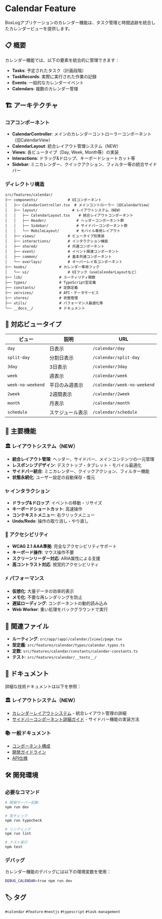 # Calendar Feature

BoxLogアプリケーションのカレンダー機能は、タスク管理と時間追跡を統合したカレンダービューを提供します。

## 📋 概要

カレンダー機能では、以下の要素を統合的に管理できます：

- **Tasks**: 予定されたタスク（計画段階）
- **TaskRecords**: 実際に実行された作業の記録
- **Events**: 一般的なカレンダーイベント
- **Calendars**: 複数のカレンダー管理

## 🏗️ アーキテクチャ

### コアコンポーネント

- **CalendarController**: メインのカレンダーコントローラーコンポーネント（旧CalendarView）
- **CalendarLayout**: 統合レイアウト管理システム（NEW）
- **Views**: 各ビュータイプ（Day, Week, Month等）の実装
- **Interactions**: ドラッグ&ドロップ、キーボードショートカット等
- **Sidebar**: ミニカレンダー、クイックアクション、フィルター等の統合サイドバー

### ディレクトリ構造

```
src/features/calendar/
├── components/              # UIコンポーネント
│   ├── CalendarController.tsx  # メインコントローラー（旧CalendarView）
│   ├── layout/                # レイアウトシステム（NEW）
│   │   ├── CalendarLayout.tsx    # 統合レイアウトコンポーネント
│   │   ├── Header/              # ヘッダーコンポーネント群
│   │   ├── Sidebar/             # サイドバーコンポーネント群
│   │   └── MobileLayout/        # モバイル専用レイアウト
│   ├── views/               # ビュータイプ別実装
│   ├── interactions/        # インタラクション機能
│   ├── shared/              # 共通コンポーネント
│   ├── event/               # イベント関連コンポーネント
│   ├── common/              # 基本共通コンポーネント
│   └── overlays/            # オーバーレイ系コンポーネント
├── hooks/               # カレンダー専用フック
│   └── ui/                  # UIフック（useCalendarLayoutなど）
├── lib/                 # ユーティリティ関数
├── types/               # TypeScript型定義
├── constants/           # 定数定義
├── services/            # API・データサービス
├── stores/              # 状態管理
├── utils/               # パフォーマンス最適化等
└── __docs__/            # ドキュメント
```

## 🎯 対応ビュータイプ

| ビュー | 説明 | URL |
|--------|------|-----|
| `day` | 日表示 | `/calendar/day` |
| `split-day` | 分割日表示 | `/calendar/split-day` |
| `3day` | 3日表示 | `/calendar/3day` |
| `week` | 週表示 | `/calendar/week` |
| `week-no-weekend` | 平日のみ週表示 | `/calendar/week-no-weekend` |
| `2week` | 2週間表示 | `/calendar/2week` |
| `month` | 月表示 | `/calendar/month` |
| `schedule` | スケジュール表示 | `/calendar/schedule` |

## 🚀 主要機能

### 🏛️ レイアウトシステム（NEW）

- **統合レイアウト管理**: ヘッダー、サイドバー、メインコンテンツの一元管理
- **レスポンシブデザイン**: デスクトップ・タブレット・モバイル最適化
- **サイドバー統合**: ミニカレンダー、クイックアクション、フィルター機能
- **状態永続化**: ユーザー設定の自動保存・復元

### ✨ インタラクション

- **ドラッグ&ドロップ**: イベントの移動・リサイズ
- **キーボードショートカット**: 高速操作
- **コンテキストメニュー**: 右クリックメニュー
- **Undo/Redo**: 操作の取り消し・やり直し

### 🎨 アクセシビリティ

- **WCAG 2.1 AAA準拠**: 完全なアクセシビリティサポート
- **キーボード操作**: マウス操作不要
- **スクリーンリーダー対応**: ARIA属性による支援
- **高コントラスト対応**: 視覚的アクセシビリティ

### ⚡ パフォーマンス

- **仮想化**: 大量データの効率的表示
- **メモ化**: 不要な再レンダリングを防止
- **遅延ローディング**: コンポーネントの動的読み込み
- **Web Worker**: 重い処理をバックグラウンドで実行

## 🔗 関連ファイル

- **ルーティング**: `src/app/(app)/calendar/[view]/page.tsx`
- **型定義**: `src/features/calendar/types/calendar.types.ts`
- **定数**: `src/features/calendar/constants/calendar-constants.ts`
- **テスト**: `src/features/calendar/__tests__/`

## 📖 ドキュメント

詳細な技術ドキュメントは以下を参照：

### 🏛️ レイアウトシステム（NEW）
- [カレンダーレイアウトシステム](./layout/layout-system.md) - 統合レイアウト管理の詳細
- [サイドバーコンポーネント詳細ガイド](./layout/sidebar-components.md) - サイドバー機能の実装方法

### 📚 一般ドキュメント
- [コンポーネント構成](./components.md)
- [開発ガイドライン](./development.md)  
- [API仕様](./api.md)

## 🛠️ 開発環境

### 必要なコマンド

```bash
# 開発サーバー起動
npm run dev

# 型チェック
npm run typecheck

# リンティング
npm run lint

# テスト実行
npm test
```

### デバッグ

カレンダー機能のデバッグには以下の環境変数を使用：

```bash
DEBUG_CALENDAR=true npm run dev
```

## 🏷️ タグ

`#calendar` `#feature` `#nextjs` `#typescript` `#task-management`